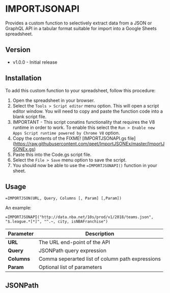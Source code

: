 # IMPORTJSONAPI

Provides a custom function to selectively extract data from a JSON or GraphQL API in a tabular format suitable for import into a Google Sheets spreadsheet.

## Version
- v1.0.0 - Initial release

## Installation
To add this custom function to your spreadsheet, follow this procedure:

1. Open the spreadsheet in your browser.
2. Select the `Tools > Script editor` menu option. This will open a script editor window. You will need to copy and paste the function code into a blank script file.
3. IMPORTANT - This script conatins functionality that requires the V8 runtime in order to work. To enable this select the `Run > Enable new Apps Script runtime powered by Chrome V8` option.
3. Copy the contents of the FIXME! [IMPORTJSONAPI.gs file] (https://raw.githubusercontent.com/qeet/ImportJSONEx/master/ImportJSONEx.gs) 
4. Paste this into the Code.gs script file.
5. Select the `File > Save` menu option to save the script.
6. You should now be able to use the `=IMPORTJSONAPI()` function in your sheet.

## Usage

    =IMPORTJSON(URL, Query, Columns [, Param] [,Param])
    
An example:

    =IMPORTJSONAPI("http://data.nba.net/10s/prod/v1/2018/teams.json", "$.league.*[*]", "^.~, city, isNBAFranchise")


| Parameter    |  Description                                                                      |
|--------------|-----------------------------------------------------------------------------------|
| **URL**      | The URL end-point of the API                                                      |
| **Query**    | JSONPath query expression                                                         |
| **Columns**  | Comma seperarted list of column path expressions                                  |
| **Param**    | Optional list of parameters                                                       |

## JSONPath

